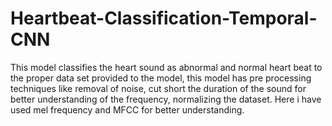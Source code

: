 # Heartbeat-Classification-Temporal-CNN
This model classifies the heart sound as abnormal and normal heart beat to the proper data set provided to the model, this model has pre processing techniques like removal of noise, cut short the duration of the sound for better understanding of the frequency, normalizing the dataset. Here i have used mel frequency and MFCC for better understanding.
